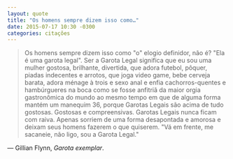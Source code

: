 ```yaml
---
layout: quote
title: "Os homens sempre dizem isso como…"
date: 2015-07-17 10:30 -0300
categories: citações
---
```

>Os homens sempre dizem isso como "o" elogio definidor, não é? "Ela é uma garota legal". Ser a Garota Legal significa que eu sou uma mulher gostosa, brilhante, divertida, que adora futebol, pôquer, piadas indecentes e arrotos, que joga video game, bebe cerveja barata, adora ménage à trois e sexo anal e enfia cachorros-quentes e hambúrgueres na boca como se fosse anfitriã da maior orgia gastronômica do mundo ao mesmo tempo em que de alguma forma mantém um manequim 36, porque Garotas Legais são acima de tudo gostosas. Gostosas e compreensivas. Garotas Legais nunca ficam com raiva. Apenas sorriem de uma forma desapontada e amorosa e deixam seus homens fazerem o que quiserem. "Vá em frente, me sacaneie, não ligo, sou a Garota Legal."

— Gillian Flynn, _Garota exemplar_.
